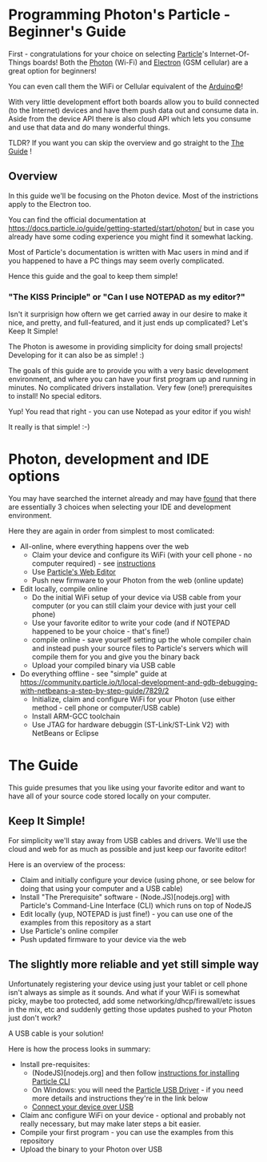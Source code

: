 # Programming Photon's Particle - Beginner's Guide

First - congratulations for your choice on selecting [Particle](https://www.particle.io)'s Internet-Of-Things boards! Both the [Photon](https://www.particle.io/prototype#photon) (Wi-Fi) and [Electron](https://www.particle.io/prototype#electron) (GSM cellular) are a great option for beginners!

You can even call them the WiFi or Cellular equivalent of the [Arduino&copy;](www.arduino.cc)!

With very little development effort both boards allow you to build connected (to the Internet) devices and have them push data out and consume data in. Aside from the device API there is also cloud API which lets you consume and use that data and do many wonderful things.

TLDR? If you want you can skip the overview and go straight to the [The Guide](#the-guide) !

## Overview

In this guide we'll be focusing on the Photon device. Most of the instrictions apply to the Electron too.

You can find the official documentation at https://docs.particle.io/guide/getting-started/start/photon/ but in case you already have some coding experience you might find it somewhat lacking.

Most of Particle's documentation is written with Mac users in mind and if you happened to have a PC things may seem overly complicated.

Hence this guide and the goal to keep them simple!

### "The KISS Principle" or "Can I use NOTEPAD as my editor?"

Isn't it surprisign how oftern we get carried away in our desire to make it nice, and pretty, and full-featured, and it just ends up complicated? Let's Keep It Simple!

The Photon is awesome in providing simplicity for doing small projects! Developing for it can also be as simple! :)

The goals of this guide are to provide you with a very basic development environment, and where you can have your first program up and running in minutes. No complicated drivers installation. Very few (one!) prerequisites to install!  No special editors.

Yup! You read that right - you can use Notepad as your editor if you wish! 

It really is that simple! :-)

# Photon, development and IDE options

You may have searched the internet already and may have [found](https://www.sparkfun.com/news/1907) that there are essentially 3 choices when selecting your IDE and development environment. 

Here they are again in order from simplest to most comlicated:

  - All-online, where everything happens over the web
    * Claim your device and configure its WiFi (with your cell phone - no computer required) - see [instructions](https://docs.particle.io/guide/getting-started/start/photon/#connect-your-photon)
    * Use [Particle's Web Editor](https://build.particle.io/)
    * Push new firmware to your Photon from the web (online update)
  - Edit locally, compile online
    * Do the initial WiFi setup of your device via USB cable from your computer (or you can still claim your device with just your cell phone)
    * Use your favorite editor to write your code (and if NOTEPAD happened to be your choice - that's fine!)
    * compile online - save yourself setting up the whole compiler chain and instead push your source files to Particle's servers which will compile them for you and give you the binary back
    * Upload your compiled binary via USB cable
  - Do everything offline - see "simple" guide at https://community.particle.io/t/local-development-and-gdb-debugging-with-netbeans-a-step-by-step-guide/7829/2
    * Initialize, claim and configure WiFi for your Photon (use either method - cell phone or computer/USB cable)
    * Install ARM-GCC toolchain 
    * Use JTAG for hardware debuggin (ST-Link/ST-Link V2) with NetBeans or Eclipse

# The Guide

This guide presumes that you like using your favorite editor and want to have all of your source code stored locally on your computer.

## Keep It Simple!

For simplicity we'll stay away from USB cables and drivers. We'll use the cloud and web for as much as possible and just keep our favorite editor!

Here is an overview of the process:
  * Claim and initially configure your device (using phone, or see below for doing that using your computer and a USB cable)
  * Install "The Prerequisite" software - (Node.JS)[nodejs.org] with Particle's Command-Line Interface (CLI) which runs on top of NodeJS
  * Edit locally (yup, NOTEPAD is just fine!) - you can use one of the examples from this repository as a start
  * Use Particle's online compiler
  * Push updated firmware to your device via the web


## The slightly more reliable and yet still simple way

Unfortunately registering your device using just your tablet or cell phone isn't always as simple as it sounds. And what if your WiFi is somewhat picky, maybe too protected, add some networking/dhcp/firewall/etc issues in the mix, etc and suddenly getting those updates pushed to your Photon just don't work?

A USB cable is your solution!

Here is how the process looks in summary:

  - Install pre-requisites:
    * (NodeJS)[nodejs.org] and then follow [instructions for installing Particle CLI](https://docs.particle.io/guide/tools-and-features/cli/photon/#installing)
    * On Windows: you will need the [Particle USB Driver](https://s3.amazonaws.com/spark-website/Particle.zip) - if you need more details and instructions they're in the link below
    * [Connect your device over USB](https://docs.particle.io/guide/getting-started/connect/photon/)
  - Claim anc configure WiFi on your device - optional and probably not really necessary, but may make later steps a bit easier.
  - Compile your first program - you can use the examples from this repository
  - Upload the binary to your Photon over USB
  


